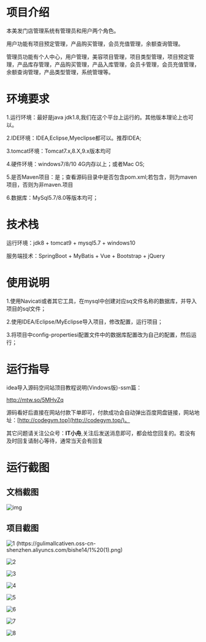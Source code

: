 # 项目介绍

本美发门店管理系统有管理员和用户两个角色。



用户功能有项目预定管理，产品购买管理，会员充值管理，余额查询管理。



管理员功能有个人中心，用户管理，美容项目管理，项目类型管理，项目预定管理，产品库存管理，产品购买管理，产品入库管理，会员卡管理，会员充值管理，余额查询管理，产品类型管理，系统管理等。






# 环境要求

1.运行环境：最好是java jdk1.8,我们在这个平台上运行的。其他版本理论上也可以。 

2.IDE环境：IDEA,Eclipse,Myeclipse都可以。推荐IDEA; 

3.tomcat环境：Tomcat7.x,8.X,9.x版本均可 

4.硬件环境：windows7/8/10 4G内存以上；或者Mac OS; 

5.是否Maven项目：是；查看源码目录中是否包含pom.xml;若包含，则为maven项目，否则为非maven.项目 

6.数据库：MySql5.7/8.0等版本均可；



# 技术栈

运行环境：jdk8 + tomcat9 + mysql5.7 + windows10

服务端技术：SpringBoot + MyBatis + Vue + Bootstrap + jQuery



# 使用说明

1.使用Navicati或者其它工具，在mysql中创建对应sq文件名称的数据库，并导入项目的sql文件； 

2.使用IDEA/Eclipse/MyEclipse导入项目，修改配置，运行项目； 

3.将项目中config-propertiesi配置文件中的数据库配置改为自己的配置，然后运行；

# 运行指导

idea导入源码空间站顶目教程说明(Vindows版)-ssm篇：

http://mtw.so/5MHvZq 

源码看好后直接在网站付款下单即可，付款成功会自动弹出百度网盘链接，网站地址：[http://codegym.top](http://codegym.top/)。 

其它问题请关注公众号：**IT小舟**,关注后发送消息即可，都会给您回复的。若没有及时回复请耐心等待，通常当天会有回复

# 运行截图

## 文档截图

![img](https://gulimallcativen.oss-cn-shenzhen.aliyuncs.com/bishe14/wps46.png)

## 项目截图

![1 (https://gulimallcativen.oss-cn-shenzhen.aliyuncs.com/bishe14/1%20(1).png)](D:%5Cbishe%5C%E9%97%B2%E9%B1%BC%E5%9B%BE%E7%89%87%5Cspringboot074%E6%99%BA%E8%83%BD%E7%89%A9%E6%B5%81%E7%AE%A1%E7%90%86%E7%B3%BB%E7%BB%9F%5C1%20(1).png)

![2](https://gulimallcativen.oss-cn-shenzhen.aliyuncs.com/bishe14/2.png)

![3](https://gulimallcativen.oss-cn-shenzhen.aliyuncs.com/bishe14/3.png)

![4](https://gulimallcativen.oss-cn-shenzhen.aliyuncs.com/bishe14/4.png)

![5](https://gulimallcativen.oss-cn-shenzhen.aliyuncs.com/bishe14/5.png)

![6](https://gulimallcativen.oss-cn-shenzhen.aliyuncs.com/bishe14/6.png)

![7](https://gulimallcativen.oss-cn-shenzhen.aliyuncs.com/bishe14/7.png)

![8](https://gulimallcativen.oss-cn-shenzhen.aliyuncs.com/bishe14/8.png)
